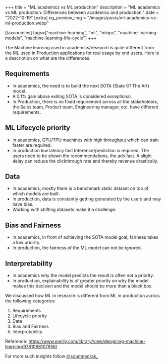 +++
title = "ML academics vs ML production"
description = "ML academics vs ML production: Differences between academics and production."
date = "2022-10-19"
[extra]
og_preview_img = "/images/posts/ml-academics-vs-ml-production.webp"

[taxonomies]
tags=["machine-learning", "ml", "mlops", "machine-learning-models", "machine-learning-life-cycle"]
+++

The Machine learning used in academics/research is quite different from the ML used in Production applications for real usage by end users. Here is a description on what are the differences.

## Requirements

- In academics, the need is to build the next SOTA (State Of The Art) model.
- A 0.1% gain above exiting SOTA is considered exceptional.
- In Production, there is no fixed requirement across all the stakeholders, the Sales team, Product team, Engineering manager, etc. have different requirements.

## ML Lifecycle priority

- In academics, GPU/TPU machines with high throughput which can train faster are required.
- In production low latency fast Inference/prediction is required. The users need to be shown the recommendations, the ads fast. A slight delay can reduce the clickthrough rate and thereby revenue drastically.

## Data

- In academics, mostly there is a benchmark static dataset on top of which models are built.
- In production, data is constantly getting generated by the users and may have bias.
- Working with shifting datasets make it a challenge.

## Bias and Fairness

- In academics, in front of achieving the SOTA model goal, fairness takes a low priority.
- In production, the fairness of the ML model can not be ignored.

## Interpretability

- In academics why the model predicts the result is often not a priority.
- In production, explainability is of greater priority on why the model makes this decision and the model should be more than a black box.

We discussed how ML in research is different from ML in production across the following categories:

1. Requirements
2. Lifecycle priority
3. Data
4. Bias and Fairness
5. Interpretability

Reference: https://www.oreilly.com/library/view/designing-machine-learning/9781098107956/

For more such insights follow [@soumnedrak\_](https://www.twitter.com/soumendrak_)
